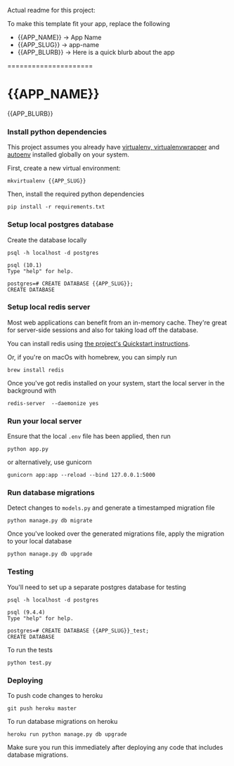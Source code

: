 Actual readme for this project:

To make this template fit your app, replace the following

 * {{APP_NAME}} -> App Name
 * {{APP_SLUG}} -> app-name
 * {{APP_BLURB}} -> Here is a quick blurb about the app

=====================

# {{APP_NAME}}
{{APP_BLURB}}

### Install python dependencies
This project assumes you already have [virtualenv, virtualenvwrapper](http://docs.python-guide.org/en/latest/dev/virtualenvs/) and [autoenv](https://github.com/kennethreitz/autoenv) installed globally on your system.

First, create a new virtual environment:

    mkvirtualenv {{APP_SLUG}}

Then, install the required python dependencies

    pip install -r requirements.txt

### Setup local postgres database
Create the database locally

    psql -h localhost -d postgres

    psql (10.1)
    Type "help" for help.

    postgres=# CREATE DATABASE {{APP_SLUG}};
    CREATE DATABASE


### Setup local redis server
Most web applications can benefit from an in-memory cache. They're great for server-side sessions and also for taking load off the database.

You can install redis using [the project's Quickstart instructions](https://redis.io/topics/quickstart).

Or, if you're on macOs with homebrew, you can simply run

    brew install redis

Once you've got redis installed on your system, start the local server in the background with

    redis-server  --daemonize yes

### Run your local server
Ensure that the local `.env` file has been applied, then run

    python app.py

or alternatively, use gunicorn

    gunicorn app:app --reload --bind 127.0.0.1:5000

### Run database migrations
Detect changes to `models.py` and generate a timestamped migration file

    python manage.py db migrate

Once you've looked over the generated migrations file, apply the migration to your local database

    python manage.py db upgrade

### Testing
You'll need to set up a separate postgres database for testing

    psql -h localhost -d postgres

    psql (9.4.4)
    Type "help" for help.

    postgres=# CREATE DATABASE {{APP_SLUG}}_test;
    CREATE DATABASE

To run the tests

    python test.py


### Deploying
To push code changes to heroku

    git push heroku master

To run database migrations on heroku

    heroku run python manage.py db upgrade

Make sure you run this immediately after deploying any code that includes database migrations.

